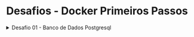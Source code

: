 # Desafios - Docker Primeiros Passos

<details><summary>Desafio 01 - Banco de Dados Postgresql</summary>

Você está dando os primeiros passos no uso de containers. E a melhor forma de iniciar no mundo de containers é usar em ambiente de desenvolvimento.

Sua missão é ajudar a equipe de desenvolvimento a ter mais autonomia no desenvolvimento de projetos. E uma das reclamações da equipe é o setup local.

Crie um comando para criar um banco de dados PostgreSQL no ambiente do desenvolvedor de uma forma que cumpra os seguintes requisitos:
* O nome do banco de dados deve ser curso_docker
* O usuário de acesso ao banco deve ser docker_usr
* A senha do usuário deve ser docker_pwd

Lembrando que a execução em container deve ser transparente pra quem está desenvolvendo. E que aqui você não precisa se preocupar com a perda dos dados do banco e nem nada disso, é apenas para desenvolvimento pontual.
Coloque aqui embaixo o comando que a equipe deve usar pra criar um banco de dados PostgreSQL com esses requisitos.

# Solução

[Postgres - Official Image | Docker Hub](https://hub.docker.com/_/postgres)

```sh
$ docker container run -d -p 5432:5432 -e POSTGRES_DB="curso_docker" -e POSTGRES_USER="docker_usr" -e POSTGRES_PASSWORD="docker_pwd" p
ostgres

Unable to find image 'postgres:latest' locally
latest: Pulling from library/postgres
e4fff0779e6d: Already exists
3dd23fa89c28: Pull complete
9110f5284332: Pull complete
b2a5b191a941: Pull complete
f0baaf1c42c6: Pull complete
3c42bd6bf488: Pull complete
cb55f9f5ebf8: Pull complete
6eeec50ef8e1: Pull complete
ba3d1f8aa002: Pull complete
199cdf05dfec: Pull complete
438d147df750: Pull complete
a2e706f2e593: Pull complete
2505d0b60422: Pull complete
133de8acf4aa: Pull complete
Digest: sha256:c62fdb7fd6f519ef425c54760894c74e8d0cb04fbf4f7d3d79aafd86bae24edd
Status: Downloaded newer image for postgres:latest
9b28d31730a0bfae9ec5944e80b40675cc9c3c513c94c21b7d2ef164066b0aa5
```

[Download DBeaver Community](https://dbeaver.io/download/)

![image](https://github.com/user-attachments/assets/55c80380-c284-4e6a-9122-74203a8a23c6)

![image](https://github.com/user-attachments/assets/0e6decc9-7e20-4050-9469-4e8aa3ed516f)

</details>
